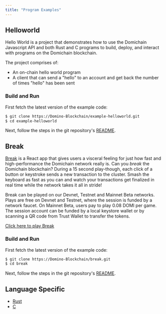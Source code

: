 ```yaml
---
title: "Program Examples"
---
```


## Helloworld

Hello World is a project that demonstrates how to use the Domichain Javascript API
and both Rust and C programs to build, deploy, and interact with programs on the
Domichain blockchain.

The project comprises of:

- An on-chain hello world program
- A client that can send a "hello" to an account and get back the number of
  times "hello" has been sent

### Build and Run

First fetch the latest version of the example code:

```bash
$ git clone https://Domino-Blockchain/example-helloworld.git
$ cd example-helloworld
```

Next, follow the steps in the git repository's
[README](https://Domino-Blockchain/example-helloworld/blob/master/README.md).

## Break

[Break](https://break.domichain.com/) is a React app that gives users a visceral
feeling for just how fast and high-performance the Domichain network really is. Can
you _break_ the Domichain blockchain? During a 15 second play-though, each click of
a button or keystroke sends a new transaction to the cluster. Smash the keyboard
as fast as you can and watch your transactions get finalized in real time while
the network takes it all in stride!

Break can be played on our Devnet, Testnet and Mainnet Beta networks. Plays are
free on Devnet and Testnet, where the session is funded by a network faucet. On
Mainnet Beta, users pay to play 0.08 DOMI per game. The session account can be
funded by a local keystore wallet or by scanning a QR code from Trust Wallet to
transfer the tokens.

[Click here to play Break](https://break.domichain.com/)

### Build and Run

First fetch the latest version of the example code:

```bash
$ git clone https://Domino-Blockchain/break.git
$ cd break
```

Next, follow the steps in the git repository's
[README](https://Domino-Blockchain/break/blob/master/README.md).

## Language Specific

- [Rust](developing-rust.md#examples)
- [C](developing-c.md#examples)
